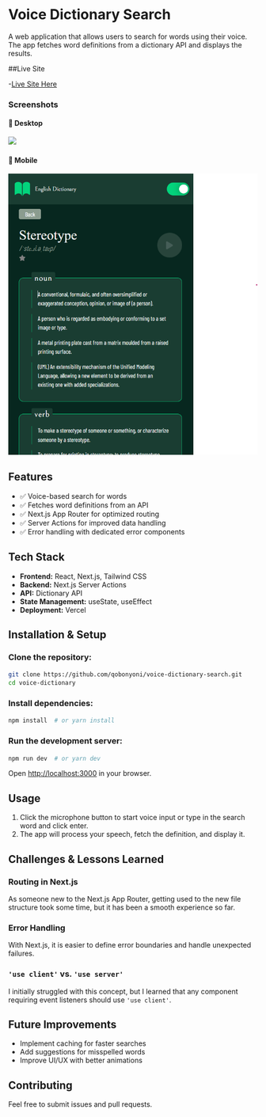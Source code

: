 # Voice Dictionary Search

A web application that allows users to search for words using their voice. The app fetches word definitions from a dictionary API and displays the results.

##Live Site 

-[Live Site Here](https://voice-dictionary-search.vercel.app/)

### Screenshots

#### 📸 Desktop

![](./screenshots/desktopDictionary.png)

#### 📸 Mobile 

![](./screenshots/mobileDictionary.png)

## Features

- ✅ Voice-based search for words  
- ✅ Fetches word definitions from an API  
- ✅ Next.js App Router for optimized routing  
- ✅ Server Actions for improved data handling  
- ✅ Error handling with dedicated error components  

## Tech Stack

- **Frontend:** React, Next.js, Tailwind CSS  
- **Backend:** Next.js Server Actions  
- **API:** Dictionary API  
- **State Management:** useState, useEffect  
- **Deployment:** Vercel 

## Installation & Setup

### Clone the repository:

```sh
git clone https://github.com/qobonyoni/voice-dictionary-search.git
cd voice-dictionary
```

### Install dependencies:

```sh
npm install  # or yarn install
```


### Run the development server:

```sh
npm run dev  # or yarn dev
```

Open [http://localhost:3000](http://localhost:3000) in your browser.

## Usage

1. Click the microphone button to start voice input or type in the search word and click enter.
2. The app will process your speech, fetch the definition, and display it.


## Challenges & Lessons Learned

### Routing in Next.js
As someone new to the Next.js App Router, getting used to the new file structure took some time, but it has been a smooth experience so far.

### Error Handling
With Next.js, it is easier to define error boundaries and handle unexpected failures.

### `'use client'` vs. `'use server'`
I initially struggled with this concept, but I learned that any component requiring event listeners should use `'use client'`.

## Future Improvements

- Implement caching for faster searches  
- Add suggestions for misspelled words  
- Improve UI/UX with better animations  

## Contributing

Feel free to submit issues and pull requests.

